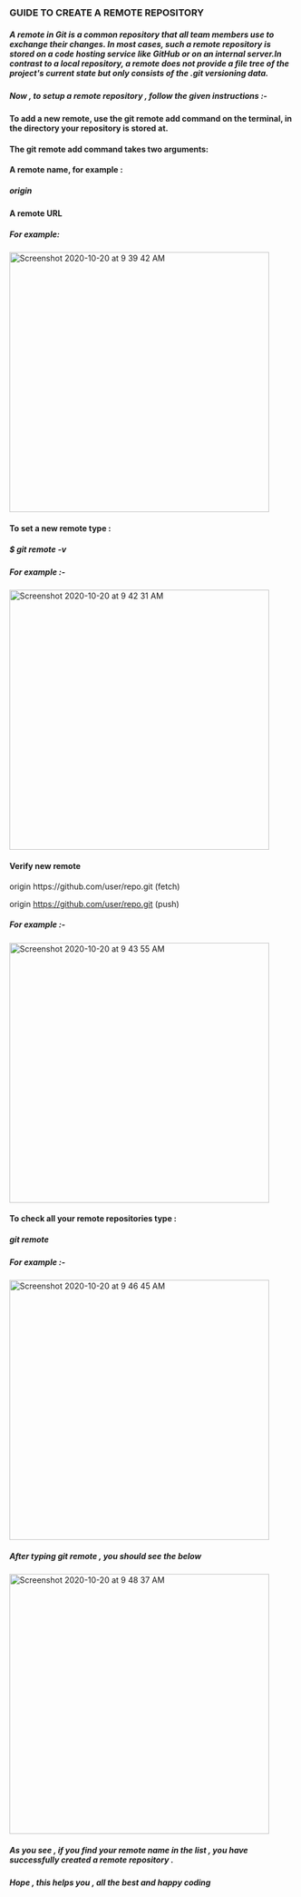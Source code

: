 <h3><BOLD>GUIDE TO CREATE A REMOTE REPOSITORY</h3></BOLD>

<h5><p>A remote in Git is a common repository that all team members use to exchange their changes. In most cases, such a remote repository is stored on a code hosting service like GitHub or on an internal server.In contrast to a local repository, a remote  does not provide a file tree of the project's current state but only consists of the .git versioning data.</h5></p>


<h5>Now , to setup a remote repository , follow the given instructions :-</h5>

<h4><bold>To add a new remote, use the git remote add command on the terminal, in the directory your repository is stored at.</bold></h4>

<h4><bold>The git remote add command takes two arguments:</h4></bold>

<h4><bold>A remote name, for example : </h4></bold> <h5>origin</h5>
<h4><bold>A remote URL</h4></bold>

<h5>For example:</h5>

<img width="458" alt="Screenshot 2020-10-20 at 9 39 42 AM" src="https://user-images.githubusercontent.com/58665834/96539295-5be5c780-12b8-11eb-840e-ca54b6fdaf7f.png">


<h4><bold>To set a new remote type :</h4></bold> <h5>$ git remote -v </h5>

<h5>For example :- </h5>

<img width="458" alt="Screenshot 2020-10-20 at 9 42 31 AM" src="https://user-images.githubusercontent.com/58665834/96539416-9bacaf00-12b8-11eb-8fa7-973fb738de4d.png">


<h4><bold>Verify new remote</h4></bold>
<p>
 origin  https://github.com/user/repo.git (fetch)
 
 origin  https://github.com/user/repo.git (push)
</p>

<h5>For example :-</h5>


<img width="458" alt="Screenshot 2020-10-20 at 9 43 55 AM" src="https://user-images.githubusercontent.com/58665834/96539499-c8f95d00-12b8-11eb-9e0d-24a83d436631.png">


<h4><bold>To check all your remote repositories type :</h4></bold> <h5> git remote</h5>

<h5>For example :-</h5>


<img width="458" alt="Screenshot 2020-10-20 at 9 46 45 AM" src="https://user-images.githubusercontent.com/58665834/96539636-2d1c2100-12b9-11eb-9e42-d666d0c57ac4.png">


<h5></bold>After typing git remote , you should see the below</h5></bold>

<img width="458" alt="Screenshot 2020-10-20 at 9 48 37 AM" src="https://user-images.githubusercontent.com/58665834/96539750-6e143580-12b9-11eb-8ed0-74a2a55120e7.png">


<h5><bold>As you see , if you find your remote name in the list , you have successfully created a remote repository .</h5></bold>

<h5></bold>Hope , this helps you , all the best and happy coding </h5></bold>
